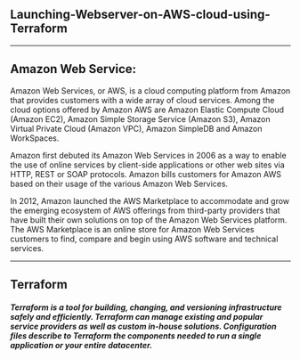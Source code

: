 ## Launching-Webserver-on-AWS-cloud-using-Terraform
---
## Amazon Web Service:
Amazon Web Services, or AWS, is a cloud computing platform from Amazon that provides customers with a wide array of cloud services. Among the cloud options offered by Amazon AWS are Amazon Elastic Compute Cloud (Amazon EC2), Amazon Simple Storage Service (Amazon S3), Amazon Virtual Private Cloud (Amazon VPC), Amazon SimpleDB and Amazon WorkSpaces.

Amazon first debuted its Amazon Web Services in 2006 as a way to enable the use of online services by client-side applications or other web sites via HTTP, REST or SOAP protocols. Amazon bills customers for Amazon AWS based on their usage of the various Amazon Web Services.

In 2012, Amazon launched the AWS Marketplace to accommodate and grow the emerging ecosystem of AWS offerings from third-party providers that have built their own solutions on top of the Amazon Web Services platform. The AWS Marketplace is an online store for Amazon Web Services customers to find, compare and begin using AWS software and technical services.

---
## Terraform
##### Terraform is a tool for building, changing, and versioning infrastructure safely and efficiently. Terraform can manage existing and popular service providers as well as custom in-house solutions. Configuration files describe to Terraform the components needed to run a single application or your entire datacenter.
